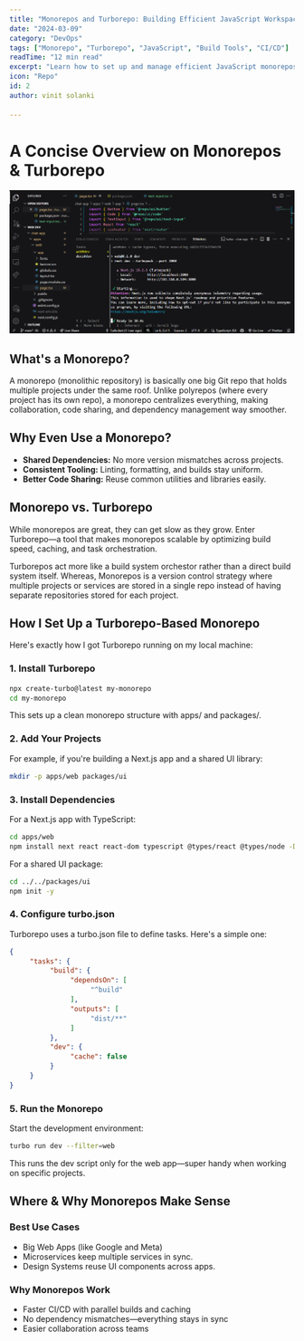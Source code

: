 ```yaml
---
title: "Monorepos and Turborepo: Building Efficient JavaScript Workspaces"
date: "2024-03-09"
category: "DevOps"
tags: ["Monorepo", "Turborepo", "JavaScript", "Build Tools", "CI/CD"]
readTime: "12 min read"
excerpt: "Learn how to set up and manage efficient JavaScript monorepos using Turborepo for optimal build performance."
icon: "Repo"
id: 2
author: vinit solanki

---
```


# A Concise Overview on Monorepos & Turborepo

![Monorepo Structure Diagram](attatchment_1.webp)

## What's a Monorepo?
A monorepo (monolithic repository) is basically one big Git repo that holds multiple projects under the same roof. Unlike polyrepos (where every project has its own repo), a monorepo centralizes everything, making collaboration, code sharing, and dependency management way smoother.

## Why Even Use a Monorepo?
- **Shared Dependencies:** No more version mismatches across projects.
- **Consistent Tooling:** Linting, formatting, and builds stay uniform.
- **Better Code Sharing:** Reuse common utilities and libraries easily.

## Monorepo vs. Turborepo
While monorepos are great, they can get slow as they grow. Enter Turborepo—a tool that makes monorepos scalable by optimizing build speed, caching, and task orchestration.

Turborepos act more like a build system orchestor rather than a direct build system itself. Whereas, Monorepos is a version control strategy where multiple projects or services are stored in a single repo instead of having separate repositories stored for each project.

## How I Set Up a Turborepo-Based Monorepo
Here's exactly how I got Turborepo running on my local machine:

### 1. Install Turborepo

```bash
npx create-turbo@latest my-monorepo
cd my-monorepo
```

This sets up a clean monorepo structure with apps/ and packages/.

### 2. Add Your Projects
For example, if you're building a Next.js app and a shared UI library:

```bash
mkdir -p apps/web packages/ui
```

### 3. Install Dependencies
For a Next.js app with TypeScript:

```bash
cd apps/web
npm install next react react-dom typescript @types/react @types/node -D
```

For a shared UI package:
```bash
cd ../../packages/ui 
npm init -y
```

### 4. Configure turbo.json
Turborepo uses a turbo.json file to define tasks. Here's a simple one:

```json
{
     "tasks": {
          "build": {
               "dependsOn": [
                    "^build"
               ],
               "outputs": [
                    "dist/**"
               ]
          },
          "dev": {
               "cache": false
          }
     }
}
```

### 5. Run the Monorepo
Start the development environment:

```bash
turbo run dev --filter=web
```

This runs the dev script only for the web app—super handy when working on specific projects.

## Where & Why Monorepos Make Sense
### Best Use Cases
- Big Web Apps (like Google and Meta)
- Microservices keep multiple services in sync.
- Design Systems reuse UI components across apps.

### Why Monorepos Work
- Faster CI/CD with parallel builds and caching
- No dependency mismatches—everything stays in sync
- Easier collaboration across teams
